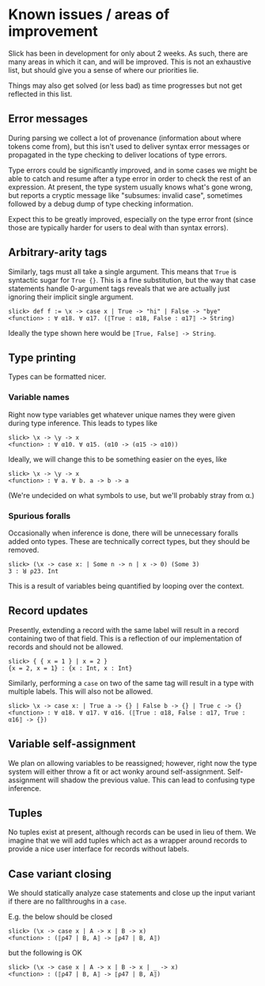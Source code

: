 # Known issues / areas of improvement

Slick has been in development for only about 2 weeks. As such, there are many
areas in which it can, and will be improved. This is not an exhaustive list, but
should give you a sense of where our priorities lie.

Things may also get solved (or less bad) as time progresses but not get
reflected in this list.

## Error messages

During parsing we collect a lot of provenance (information about where tokens
come from), but this isn't used to deliver syntax error messages or propagated 
in the type checking to deliver locations of type errors.

Type errors could be significantly improved, and in some cases we might be able
to catch and resume after a type error in order to check the rest of an
expression. At present, the type system usually knows what's gone wrong, but
reports a cryptic message like "subsumes: invalid case", sometimes followed by a
debug dump of type checking information.

Expect this to be greatly improved, especially on the type error front (since
those are typically harder for users to deal with than syntax errors).

## Arbitrary-arity tags

Similarly, tags must all take a single argument. This means that `True` is
syntactic sugar for `True {}`. This is a fine substitution, but the way that
case statements handle 0-argument tags reveals that we are actually just
ignoring their implicit single argument.

```
slick> def f := \x -> case x | True -> "hi" | False -> "bye"
<function> : ∀ α18. ∀ α17. (⟦True : α18, False : α17⟧ -> String)
```

Ideally the type shown here would be `⟦True, False⟧ -> String`.

## Type printing

Types can be formatted nicer.

### Variable names

Right now type variables get whatever unique names they were given during type
inference. This leads to types like

```
slick> \x -> \y -> x
<function> : ∀ α10. ∀ α15. (α10 -> (α15 -> α10))
```

Ideally, we will change this to be something easier on the eyes, like

```
slick> \x -> \y -> x
<function> : ∀ a. ∀ b. a -> b -> a
```

(We're undecided on what symbols to use, but we'll probably stray from α.)

### Spurious foralls

Occasionally when inference is done, there will be unnecessary foralls added
onto types. These are technically correct types, but they should be removed.

```
slick> (\x -> case x: | Some n -> n | x -> 0) (Some 3)
3 : ꓤ ρ23. Int
```

This is a result of variables being quantified by looping over the context.

## Record updates

Presently, extending a record with the same label will result in a record
containing two of that field. This is a reflection of our implementation of
records and should not be allowed. 
```
slick> { { x = 1 } | x = 2 }
{x = 2, x = 1} : {x : Int, x : Int}
```

Similarly, performing a `case` on two of the same tag will result in a type with
multiple labels. This will also not be allowed.

```
slick> \x -> case x: | True a -> {} | False b -> {} | True c -> {}
<function> : ∀ α18. ∀ α17. ∀ α16. (⟦True : α18, False : α17, True : α16⟧ -> {})
```

## Variable self-assignment

We plan on allowing variables to be reassigned; however, right now the type
system will either throw a fit or act wonky around self-assignment.
Self-assignment will shadow the previous value. This can lead to confusing type
inference.

## Tuples

No tuples exist at present, although records can be used in lieu of them. We
imagine that we will add tuples which act as a wrapper around records to provide
a nice user interface for records without labels.

## Case variant closing

We should statically analyze case statements and close up the input variant if
there are no fallthroughs in a `case`.

E.g. the below should be closed

```
slick> (\x -> case x | A -> x | B -> x)
<function> : (⟦ρ47 | B, A⟧ -> ⟦ρ47 | B, A⟧)
```

but the following is OK

```
slick> (\x -> case x | A -> x | B -> x | _ -> x)
<function> : (⟦ρ47 | B, A⟧ -> ⟦ρ47 | B, A⟧)
```
